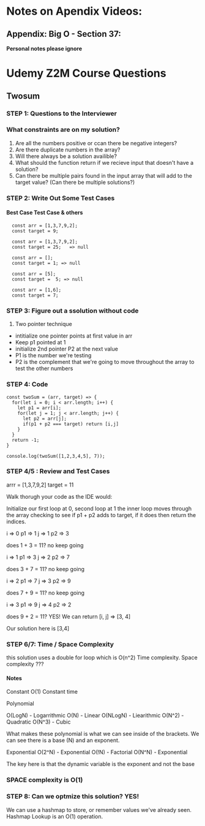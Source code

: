 
# Notes on Apendix Videos:

## Appendix: Big O - Section 37:



**Personal notes please ignore**
# Udemy Z2M Course Questions
## Twosum

### STEP 1: Questions to the Interviewer
### What constraints are on my solution?
1. Are all the numbers positive or ccan there be negative integers?
2. Are there duplicate numbers in the array?
3. Will there always be a solution availible?
4. What should the function return if we recieve input that doesn't have a solution?
5. Can there be multiple pairs found in the input array that will add to the target value? (Can there be multiple solutions?)


### STEP 2: Write Out Some Test Cases

#### Best Case Test Case & others
```
  const arr = [1,3,7,9,2];
  const target = 9;

  const arr = [1,3,7,9,2];
  const target = 25;   => null

  const arr = [];
  const target = 1; => null

  const arr = [5];
  const target =  5; => null

  const arr = [1,6];
  const target = 7;
```

### STEP 3: Figure out a ssolution without code

1. Two pointer technique
- intitialize one pointer points at first value in arr
- Keep p1 pointed at 1
- initialize 2nd pointer P2 at the  next value
- P1  is the number we're testing
- P2 is the complement that we're going to move throughout the array to test the other numbers

### STEP 4: Code

```
const twoSum = (arr, target) => {
  for(let i = 0; i < arr.length; i++) {
    let p1 = arr[i];
    for(let j = 1; j < arr.length; j++) {
      let p2 = arr[j];
      if(p1 + p2 === target) return [i,j]
    }
  }
  return -1;
}

console.log(twoSum([1,2,3,4,5], 7));

```
### STEP 4/5 : Review and Test Cases

arrr = [1,3,7,9,2]
target = 11

Walk thorugh your code as the IDE would:

Initialize our first loop at 0, second loop at 1
the inner loop moves through the array checking to see if p1 + p2 adds to target, if it does then return the indices.


i => 0
p1 => 1
j => 1
p2 => 3

does 1 + 3 = 11? no keep going

i => 1
p1 => 3
j => 2
p2 => 7

does 3 + 7 = 11? no keep going

i => 2
p1 => 7
j => 3
p2 => 9

does 7 + 9 = 11? no keep going

i => 3
p1 => 9
j => 4
p2 => 2

does 9 + 2 = 11? YES! We can return [i, j] =>  [3, 4]

Our solution here is [3,4]



### STEP 6/7: Time / Space Complexity

this solution uses a double for loop which is O(n^2) Time complexity. Space complexity ???

#### Notes
Constant
O(1)  Constant time

Polynomial

O(LogN) - Logarrithmic
O(N) - Linear
O(NLogN) - Liearithmic
O(N^2) - Quadratic
O(N^3) - Cubic

What makes these polynomial is what we can see inside of the brackets. We can see there is a base (N) and an exponent.

Exponential
O(2^N) - Exponential
O(!N) - Factorial
O(N^N) - Exponential

The key here is that the dynamic variable is the exponent and not the base
### SPACE complexity is O(1)

### STEP 8: Can we optmize this solution? YES!

We can use a hashmap to store, or remember values we've already seen.
Hashmap Lookup is an O(1) operation.
